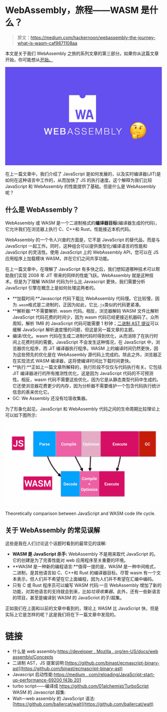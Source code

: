 # WebAssembly，旅程——WASM 是什么？

> 原文：<https://medium.com/hackernoon/webassembly-the-journey-what-is-wasm-caf9871108aa>

本文是关于我们 WebAssembly 之旅的系列文章的第三部分。如果你从这篇文章开始，你可能想从[开始。](/p/webassembly-the-journey-a069d6ea18a)

![](img/8e539a896588342c3aeef0dfba23ea7b.png)

在上一篇文章中，我们介绍了 JavaScript 是如何发展的，以及实时编译器(JIT)是如何在这种语言中工作的，从而加快了 JS 的执行速度。这个解释为我们比较 JavaScript 和 WebAssembly 的性能提供了基础。但是什么是 WebAssembly 呢？

## 什么是 WebAssembly？

WebAssembly 或 WASM 是一个二进制格式的**编译器目标**(编译器生成的代码)，它允许我们在浏览器上执行 C、C++和 Rust，性能接近本机代码。

WebAssembly 的一个令人兴奋的方面是，它不是 JavaScript 的替代品，而是与 JavaScript 一起工作。同时，这种组合可以提供类型化/编译语言的性能和 JavaScript 的灵活性。使用 JavaScript 上的 WebAssembly API，您可以在 JS 应用程序上加载模块 WASM，并在它们之间共享功能。

在上一篇文章中，在理解了 JavaScript 有多快之后，我们想知道哪种技术可以帮助我们实现 2008 年 JIT 带来的同样的性能飞跃。WebAssembly 就是这种技术。但是为了理解 WASM 代码为什么比 Javascript 更快，我们需要分析 JavaScript 引擎在概念上是如何处理这两者的。

*   **加载时间:**Javascript 代码下载比 WebAssembly 代码慢。它比较慢，因为`.wasm`格式是二进制的，正因为如此，它比`.js`类似的代码更紧凑。
*   **解析器:**不需要解析. wasm 代码。相反，浏览器解码 WASM 文件比解析 JavaScript 代码花费的时间少，因为 wasm 代码已经更接近机器码了。众所周知，解析 1MB 的 JavaScript 代码可能需要 1 秒钟；[二进制 AST 提议](https://github.com/binast/ecmascript-binary-ast)可以缓解 JavaScript 解析速度慢的问题，但这是另一篇文章的主题。
*   编译/优化。wasm 代码在生成二进制代码时得到优化，从而消除了在执行时间上花费时间的需要。JavaScript 不会发生这种情况，在 JavaScript 中，浏览器优化程序，而 JiT 编译器执行程序。WASM 上的编译时间仍然更快，因为这些预先的优化是在 WebAssembly 源代码上完成的。除此之外，浏览器正在实现流式 WASM 编译器，这将使编译时间比下载时间更快。
*   **执行:**正如上一篇文章所解释的，执行阶段不仅仅与代码执行有关。它包括 JIT 编译器进行的所有推测性优化，这是因为 JavaScript 代码的不可预测性。相反，wasm 代码不需要这些优化，因为它是从静态类型代码中生成的。它还使浏览器花费更少的内存，因为分析器不需要维护一个包含代码执行统计信息的表来优化它。
*   GC: We Assembly 还没有垃圾收集器。

为了形象化起见，JavaScript 和 WebAssembly 代码之间的生命周期比较理论上可以如下图所示:

![](img/c0bab5b04a9bdf94e14f8cb2253627e6.png)

Theoretically comparison between JavaScript and WASM code life cycle.

## 关于 WebAssembly 的常见误解

这些是我在人们讨论这个话题时看到的最常见的误解:

*   **WASM 是 JavaScript 杀手:** WebAssembly 不是用来取代 JavaScript 的。它的创建是为了完善性能对 web 应用程序至关重要的环境。
*   **WASM 是一种新的编程语言:**值得一提的是，WASM 是一种中间格式，二进制，是其他语言如 C、C++和 Rust 的编译器目标。尽管 wasm 有一个文本表示，但人们并不希望在它上面编程，因为人们并不希望在汇编中编码。
*   只有 C 或 Rust 程序员可以编写 WASM 代码:一旦 WebAssembly 增加了新的功能，对其他语言的支持就会到来，比如*垃圾收集器*。此外，还有一些新语言的项目，甚至是编译到 WASM 的 JavaScriot 的子/超集。

正如我们在上面和以前的文章中看到的，理论上 WASM 比 JavaScript 快，但是实际上它是怎样的呢？这是我们将在下一篇文章中发现的。

# 链接

*   什么是 web assembly:[https://developer . Mozilla . org/en-US/docs/web assembly/Concepts](https://developer.mozilla.org/en-US/docs/WebAssembly/Concepts)
*   二进制 AST，JS 提案说明:[https://github.com/binast/ecmascript-binary-ast](https://github.com/binast/ecmascript-binary-ast)
*   Javascript 启动性能:[https://medium . com/reloading/JavaScript-start-up-performance-69200 f43b 201](/reloading/javascript-start-up-performance-69200f43b201)
*   turbo script——编译成 https://github.com/01alchemist/TurboScript WASM 的 Javascript 超集:
*   Walt—web assembly 的 JavaScript 语法:[https://github.com/ballercat/walt](https://github.com/ballercat/walt)